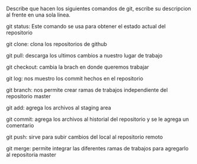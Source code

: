 Describe que hacen los siguientes comandos de git, escribe su descripcion al frente en una sola linea.

git status: Este comando se usa para obtener el estado actual del repositorio

git clone: clona los repositorios de github

git pull: descarga los ultimos cambios a nuestro lugar de trabajo

git checkout: cambia la brach en donde queremos trabajar

git log: nos muestro los commit hechos en el repositorio

git branch: nos permite crear ramas de trabajos independiente del repositorio master

git add: agrega los archivos al staging area

git commit: agrega los archivos al historial del repositorio y se le agrega un comentario

git push: sirve para subir cambios del local al repositorio remoto

git merge: permite integrar las diferentes ramas de trabajos para agregarlo al repositoria master
